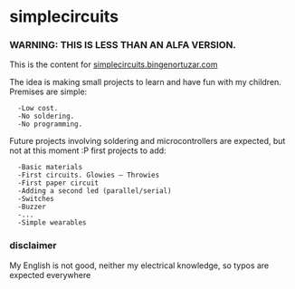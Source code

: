 # simplecircuits
### WARNING: THIS IS LESS THAN AN ALFA VERSION.  

This is the content for [simplecircuits.bingenortuzar.com](http://simplecircuits.bingenortuzar.com)

The idea is making small projects to learn and have fun with my children. Premises are simple:
     
      -Low cost.
      -No soldering.
      -No programming.

Future projects involving soldering and microcontrollers are expected, but not at this moment :P
first projects to add:
        
      -Basic materials
      -First circuits. Glowies — Throwies
      -First paper circuit
      -Adding a second led (parallel/serial)
      -Switches
      -Buzzer
      -...
      -Simple wearables

### disclaimer
My English is not good, neither my electrical knowledge, so typos are expected everywhere 
